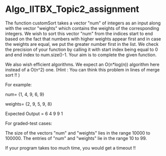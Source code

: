 # Algo_IITBX_Topic2_assignment

The function customSort takes a vector "num" of integers as an input along with the vector "weights" which contains the weights of the corresponding integers. We wish to sort this vector "num" from the indices start to end based on the fact that numbers with higher weights appear first and in case the weights are equal, we put the greater number first in the list. We check the precision of your function by calling it with start index being equal to 0 and end index to num.size()-1. Your aim is to complete the given function.

We also wish efficient algorithms. We expect an O(n\*log(n)) algorithm here instead of a O(n^2) one.
(Hint : You can think this problem in lines of merge sort !! )

For example:

num= {1, 4, 9, 6, 9}

weights= {2, 9, 5, 9, 8}

Expected Output = 6 4 9 9 1

For graded-test cases:

The size of the vectors "num" and "weights" lies in the range 10000 to 100000.
The entries of "num" and "weights" lie in the range 10 to 99.

If your program takes too much time, you would get a timeout !!
